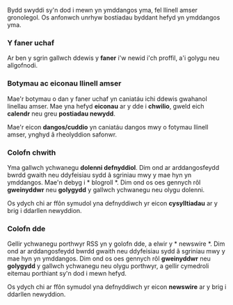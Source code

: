 Bydd swyddi sy'n dod i mewn yn ymddangos yma, fel llinell amser gronolegol. Os anfonwch unrhyw bostiadau byddant hefyd yn ymddangos yma.

### Y faner uchaf
Ar ben y sgrin gallwch ddewis y **faner** i'w newid i'ch proffil, a'i golygu neu allgofnodi.

### Botymau ac eiconau llinell amser
Mae'r botymau o dan y faner uchaf yn caniatáu ichi ddewis gwahanol linellau amser. Mae yna hefyd **eiconau** ar y dde i **chwilio**, gweld eich **calendr** neu greu **postiadau newydd**.

Mae'r eicon **dangos/cuddio** yn caniatáu dangos mwy o fotymau llinell amser, ynghyd â rheolyddion safonwr.

### Colofn chwith
Yma gallwch ychwanegu **dolenni defnyddiol**. Dim ond ar arddangosfeydd bwrdd gwaith neu ddyfeisiau sydd â sgriniau mwy y mae hyn yn ymddangos. Mae'n debyg i * blogroll *. Dim ond os oes gennych rôl **gweinyddwr** neu **golygydd** y gallwch ychwanegu neu olygu dolenni.

Os ydych chi ar ffôn symudol yna defnyddiwch yr eicon **cysylltiadau** ar y brig i ddarllen newyddion.

### Colofn dde
Gellir ychwanegu porthwyr RSS yn y golofn dde, a elwir y * newswire *. Dim ond ar arddangosfeydd bwrdd gwaith neu ddyfeisiau sydd â sgriniau mwy y mae hyn yn ymddangos. Dim ond os oes gennych rôl **gweinyddwr** neu **golygydd** y gallwch ychwanegu neu olygu porthwyr, a gellir cymedroli eitemau porthiant sy'n dod i mewn hefyd.

Os ydych chi ar ffôn symudol yna defnyddiwch yr eicon **newswire** ar y brig i ddarllen newyddion.
